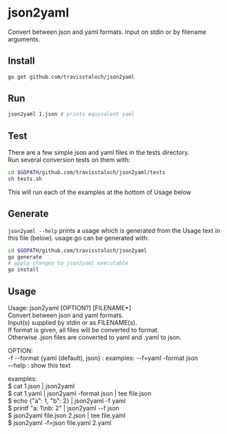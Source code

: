 # json2yaml  
Convert between json and yaml formats.  Input on stdin or by filename arguments.  

## Install
```sh
go get github.com/travisstaloch/json2yaml
```

## Run
```sh
json2yaml 1.json # prints equivalent yaml
```

## Test
There are a few simple json and yaml files in the tests directory.  
Run several conversion tests on them with:  
```sh
cd $GOPATH/github.com/travisstaloch/json2yaml/tests
sh tests.sh
```
This will run each of the examples at the bottom of Usage below  

## Generate
`json2yaml --help` prints a usage which is generated from the Usage text in  
this file (below).  usage.go can be generated with:  
```sh
cd $GOPATH/github.com/travisstaloch/json2yaml
go generate
# apply changes to json2yaml executable
go install
```

## Usage  
Usage: json2yaml [OPTION?] [FILENAME*]  
Convert between json and yaml formats.  
Input(s) supplied by stdin or as FILENAME(s).  
If format is given, all files will be converted to format.  
Otherwise .json files are converted to yaml and .yaml to json.  
  
OPTION:  
	-f --format {yaml (default), json} : examples: --f=yaml -format json  
  --help : show this text  
  
examples:  
  $ cat 1.json | json2yaml  
  $ cat 1.yaml | json2yaml -format json | tee file.json  
  $ echo {"a": 1, "b": 2} | json2yaml -f yaml  
  $ printf "a: 1\\nb: 2" | json2yaml --f json  
  $ json2yaml file.json 2.json | tee file.yaml  
  $ json2yaml -f=json file.yaml 2.yaml  
  
